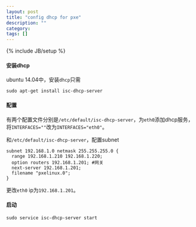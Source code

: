 ```yaml
---
layout: post
title: "config dhcp for pxe"
description: ""
category: 
tags: []
---
```

{% include JB/setup %}

#### 安装dhcp

ubuntu 14.04中，安装`dhcp`只需

    sudo apt-get install isc-dhcp-server

#### 配置

有两个配置文件分别是`/etc/default/isc-dhcp-server`，为`eth0`添加dhcp服务，将`INTERFACES=""`改为`INTERFACES="eth0"`。

和`/etc/default/isc-dhcp-server`，配置subnet

    subnet 192.168.1.0 netmask 255.255.255.0 {
      range 192.168.1.210 192.168.1.220;
      option routers 192.168.1.201; #网关   
      next-server 192.168.1.201;
      filename "pxelinux.0";
    }

更改`eth0` ip为`192.168.1.201`。

#### 启动

    sudo service isc-dhcp-server start

